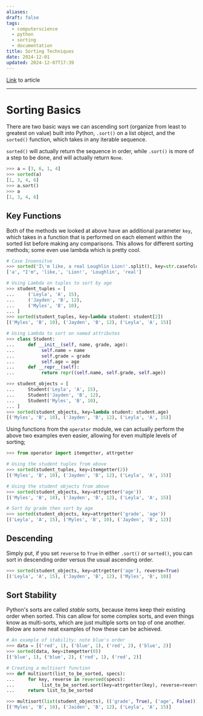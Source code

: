 ```yaml
---
aliases: 
draft: false
tags:
  - computerscience
  - python
  - sorting
  - documentation
title: Sorting Techniques
date: 2024-12-01
updated: 2024-12-07T17:39
---
```

[Link](https://docs.python.org/3/howto/sorting.html) to article

-------------------------------------------------------------------------------

# Sorting Basics

There are two basic ways we can ascending sort (organize from least to greatest on value) built into Python, `.sort()` on a list object, and the `sorted()` function, which takes in any iterable sequence. 

`sorted()` will actually return the sequence in order, while `.sort()` is more of a step to be done, and will actually return `None`. 

```python
>>> a = [3, 6, 1, 4]
>>> sorted(a)
[1, 3, 4, 6]
>>> a.sort()
>>> a
[1, 3, 4, 6]
```

## Key Functions

Both of the methods we looked at above have an additional parameter `key`, which takes in a function that is performed on each element within the sorted list before making any comparisons. This allows for different sorting methods; some even use lambda which is pretty cool.

```python
# Case Insensitve
>>> sorted('I\'m like, a real Loughlin Lion!'.split(), key=str.casefold)
['a', "I'm", 'like,', 'Lion!', 'Loughlin', 'real']

# Using Lambda on tuples to sort by age
>>> student_tuples = [
...     ('Leyla', 'A', 15),
...     ('Jayden', 'B', 12),
...     ('Myles', 'B', 10),
... ]
>>> sorted(student_tuples, key=lambda student: student[2])
[('Myles', 'B', 10), ('Jayden', 'B', 12), ('Leyla', 'A', 15)]

# Using Lambda to sort on named attributes
>>> class Student:
...     def __init__(self, name, grade, age):
...          self.name = name
...          self.grade = grade
...          self.age = age
...     def __repr__(self):
...          return repr((self.name, self.grade, self.age))

>>> student_objects = [
...     Student('Leyla', 'A', 15),
...     Student('Jayden', 'B', 12),
...     Student('Myles', 'B', 10),
... ]
>>> sorted(student_objects, key=lambda student: student.age)
[('Myles', 'B', 10), ('Jayden', 'B', 12), ('Leyla', 'A', 15)]
```

Using functions from the `operator` module, we can actually perform the above two examples even easier, allowing for even multiple levels of sorting;

```python
>>> from operator import itemgetter, attrgetter

# Using the student tuples from above
>>> sorted(student_tuples, key=itemgetter(2))
[('Myles', 'B', 10), ('Jayden', 'B', 12), ('Leyla', 'A', 15)]

# Using the student objects from above
>>> sorted(student_objects, key=attrgetter('age'))
[('Myles', 'B', 10), ('Jayden', 'B', 12), ('Leyla', 'A', 15)]

# Sort by grade then sort by age
>>> sorted(student_objects, key=attrgetter('grade', 'age'))
[('Leyla', 'A', 15), ('Myles', 'B', 10), ('Jayden', 'B', 12)]
```


## Descending

Simply put, if you set `reverse` to `True` in either `.sort()` or `sorted()`, you can sort in descending order versus the usual ascending order.


```python
>>> sorted(student_objects, key=attrgetter('age'), reverse=True)
[('Leyla', 'A', 15), ('Jayden', 'B', 12), ('Myles', 'B', 10)]
```


## Sort Stability

Python's sorts are called *stable* sorts, because items keep their existing order when sorted. This can allow for some complex sorts, and even things know as multi-sorts, which are just multiple sorts on top of one another. Below are some neat examples of how these can be achieved.

```python
# An example of stability; note blue's order
>>> data = [('red', 1), ('blue', 1), ('red', 2), ('blue', 2)]
>>> sorted(data, key=itemgetter(0))
[('blue', 1), ('blue', 2), ('red', 1), ('red', 2)]

# Creating a multisort function
>>> def multisort(list_to_be_sorted, specs):
...     for key, reverse in reversed(specs):
...          list_to_be_sorted.sort(key=attrgetter(key), reverse=reverse)
...     return list_to_be_sorted

>>> multisort(list(student_objects), (('grade', True), ('age', False)))
[('Myles', 'B', 10), ('Jaiden', 'B', 12), ('Leyla', 'A', 15)]
```
